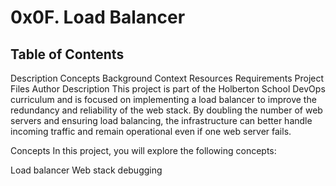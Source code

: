 # 0x0F. Load Balancer
## Table of Contents
Description
Concepts
Background Context
Resources
Requirements
Project Files
Author
Description
This project is part of the Holberton School DevOps curriculum and is focused on implementing a load balancer to improve the redundancy and reliability of the web stack. By doubling the number of web servers and ensuring load balancing, the infrastructure can better handle incoming traffic and remain operational even if one web server fails.

Concepts
In this project, you will explore the following concepts:

Load balancer
Web stack debugging


